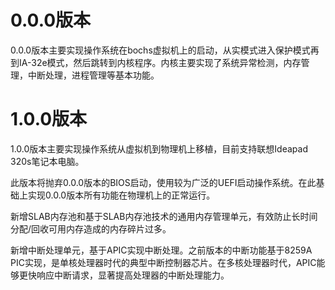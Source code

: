 # 0.0.0版本

0.0.0版本主要实现操作系统在bochs虚拟机上的启动，从实模式进入保护模式再到IA-32e模式，然后跳转到内核程序。内核主要实现了系统异常检测，内存管理，中断处理，进程管理等基本功能。

# 1.0.0版本

1.0.0版本主要实现操作系统从虚拟机到物理机上移植，目前支持联想Ideapad 320s笔记本电脑。

此版本将抛弃0.0.0版本的BIOS启动，使用较为广泛的UEFI启动操作系统。在此基础上实现0.0.0版本所有功能在物理机上的正常运行。

新增SLAB内存池和基于SLAB内存池技术的通用内存管理单元，有效防止长时间分配/回收可用内存造成的内存碎片过多。

新增中断处理单元，基于APIC实现中断处理。之前版本的中断功能基于8259A PIC实现，是单核处理器时代的典型中断控制器芯片。在多核处理器时代，APIC能够更快响应中断请求，显著提高处理器的中断处理能力。

